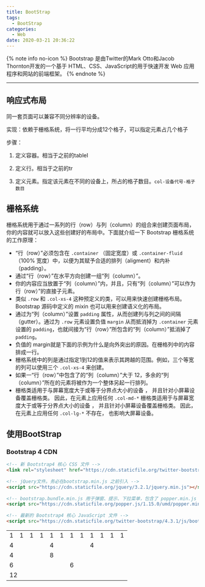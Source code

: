 ```yaml
---
title: BootStrap
tags:
  - BootStrap
categories:
  - Web
date: 2020-03-21 20:36:22
---
```


{% note info no-icon %}
Bootstrap 是由Twitter的Mark Otto和Jacob Thornton开发的一个基于 HTML、CSS、JavaScript的用于快速开发 Web 应用程序和网站的前端框架。
{% endnote %}

<!-- more -->

---
## 响应式布局

同一套页面可以兼容不同分辨率的设备。

实现：依赖于栅格系统，将一行平均分成12个格子，可以指定元素占几个格子

步骤：

1. 定义容器。相当于之前的tableI

2. 定义行。相当于之前的tr

3. 定义元素。指定该元素在不同的设备上，所占的格子数目。`col-设备代号-格子数目`

## 栅格系统

栅格系统用于通过一系列的行（row）与列（column）的组合来创建页面布局，你的内容就可以放入这些创建好的布局中。下面就介绍一下 Bootstrap 栅格系统的工作原理：

- “行（row）”必须包含在 `.container` （固定宽度）或 `.container-fluid` （100% 宽度）中，以便为其赋予合适的排列（aligment）和内补（padding）。
- 通过“行（row）”在水平方向创建一组“列（column）”。
- 你的内容应当放置于“列（column）”内，并且，只有“列（column）”可以作为行（row）”的直接子元素。
- 类似 `.row` 和 `.col-xs-4` 这种预定义的类，可以用来快速创建栅格布局。Bootstrap 源码中定义的 mixin 也可以用来创建语义化的布局。
- 通过为“列（column）”设置 `padding` 属性，从而创建列与列之间的间隔（gutter）。通过为 `.row` 元素设置负值 `margin` 从而抵消掉为 `.container` 元素设置的 `padding`，也就间接为“行（row）”所包含的“列（column）”抵消掉了`padding`。
- 负值的 margin就是下面的示例为什么是向外突出的原因。在栅格列中的内容排成一行。
- 栅格系统中的列是通过指定1到12的值来表示其跨越的范围。例如，三个等宽的列可以使用三个 `.col-xs-4` 来创建。
- 如果一“行（row）”中包含了的“列（column）”大于 12，多余的“列（column）”所在的元素将被作为一个整体另起一行排列。
- 栅格类适用于与屏幕宽度大于或等于分界点大小的设备 ， 并且针对小屏幕设备覆盖栅格类。 因此，在元素上应用任何 `.col-md-*` 栅格类适用于与屏幕宽度大于或等于分界点大小的设备 ， 并且针对小屏幕设备覆盖栅格类。 因此，在元素上应用任何 `.col-lg-*` 不存在， 也影响大屏幕设备。

## 使用BootStrap

### Bootstrap 4 CDN

```html
<!-- 新 Bootstrap4 核心 CSS 文件 -->
<link rel="stylesheet" href="https://cdn.staticfile.org/twitter-bootstrap/4.3.1/css/bootstrap.min.css">
 
<!-- jQuery文件。务必在bootstrap.min.js 之前引入 -->
<script src="https://cdn.staticfile.org/jquery/3.2.1/jquery.min.js"></script>
 
<!-- bootstrap.bundle.min.js 用于弹窗、提示、下拉菜单，包含了 popper.min.js -->
<script src="https://cdn.staticfile.org/popper.js/1.15.0/umd/popper.min.js"></script>
 
<!-- 最新的 Bootstrap4 核心 JavaScript 文件 -->
<script src="https://cdn.staticfile.org/twitter-bootstrap/4.3.1/js/bootstrap.min.js"></script>
```

<table class="grid" cellspacing="0">
<tbody><tr>
  <td width="8.33%" >1</td>
  <td width="8.33%">1</td>		
  <td width="8.33%">1</td>
  <td width="8.33%">1</td>
  <td width="8.33%">1</td>		
  <td width="8.33%">1</td>
  <td width="8.33%">1</td>
  <td width="8.33%">1</td>		
  <td width="8.33%">1</td>
  <td width="8.33%">1</td>
  <td width="8.33%">1</td>		
  <td width="8.33%">1</td>
</tr>
<tr>
  <td colspan="4">4</td>
  <td colspan="4">4</td>		
  <td colspan="4">4</td>
</tr>
<tr>
  <td colspan="4">4</td>
  <td colspan="8">8</td>		
</tr>
<tr>
  <td colspan="6">6</td>
  <td colspan="6">6</td>		
</tr>
<tr>
  <td colspan="12">12</td>
</tr>
</tbody></table>

